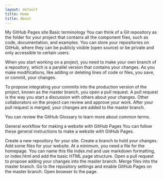 ```yaml
---
layout: default
title: Home
title: About
---
```


My GitHub Pages site
Basic terminology
You can think of a Git repository as the folder for your project that contains all the component files, such as code, documentation, and examples. You can store your repositories on GitHub, where they can be publicly visible (open source) or be private and only accessible to certain users.

When you start working on a project, you need to make your own branch of a repository, which is a parallel version that contains your changes. As you make modifications, like adding or deleting lines of code or files, you save, or commit, your changes.

To propose integrating your commits into the production version of the project, known as the master branch, you open a pull request. A pull request is the way you start a discussion with others about your changes. Other collaborators on the project can review and approve your work. After your pull request is merged, your changes are added to the master branch.

You can review the GitHub Glossary to learn more about common terms.

General workflow for making a website with GitHub Pages
You can follow these general instructions to make a website with GitHub Pages.

Create a new repository for your site.
Create a branch to hold your changes.
Add some files for your website. At a minimum, you need a file for the homepage. You can name this file index.md and use markdown formatting, or index.html and add the basic HTML page structure.
Open a pull request to propose adding your changes into the master branch.
Merge files into the master branch.
Go to the repository settings and enable GitHub Pages on the master branch.
Open browser to the page.
